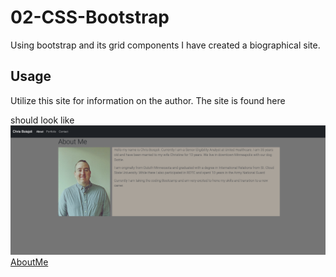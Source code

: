 # 02-CSS-Bootstrap
Using bootstrap and its grid components I have created a biographical site.

## Usage
Utilize this site for information on the author.
The site is found here 

should look like 
![PageLayout](assets/pagesample.png)
[AboutMe](https://chrisboisjoli.github.io/02-CSS-Bootstrap/index.html)